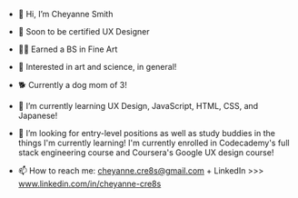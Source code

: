 
- 👋 Hi, I’m Cheyanne Smith 

- 🍒 Soon to be certified UX Designer

- 👩‍🎨 Earned a BS in Fine Art

- 👀 Interested in art and science, in general!

- 🐕 Currently a dog mom of 3!

- 🌱 I’m currently learning UX Design, JavaScript, HTML, CSS, and Japanese!

- 💞️ I’m looking for entry-level positions as well as study buddies in the things I'm currently learning! I'm currently enrolled in Codecademy's full stack engineering course and Coursera's Google UX design course!
- 📫 How to reach me: cheyanne.cre8s@gmail.com + LinkedIn >>> www.linkedin.com/in/cheyanne-cre8s


<!---
CyannPepper/CyannPepper is a ✨ special ✨ repository because its `README.md` (this file) appears on your GitHub profile.
You can click the Preview link to take a look at your changes.
--->
